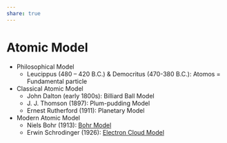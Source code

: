 ```yaml
---  
share: true  
---  
```

  
# Atomic Model  
  
- Philosophical Model  
	- Leucippus (480 – 420 B.C.) & Democritus (470-380 B.C.): Atomos = Fundamental particle  
- Classical Atomic Model  
	- John Dalton (early 1800s): Billiard Ball Model  
	- J. J. Thomson (1897): Plum-pudding Model  
	- Ernest Rutherford (1911): Planetary Model  
- Modern Atomic Model  
	- Niels Bohr (1913): [Bohr Model](Bohr%20Model.md#)  
	- Erwin Schrodinger (1926): [Electron Cloud Model](Electron%20Cloud%20Model.md#)  
